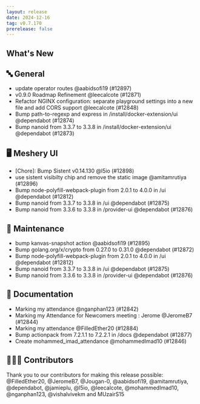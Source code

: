 ```yaml
---
layout: release
date: 2024-12-16
tag: v0.7.170
prerelease: false
---
```


## What's New
## 🔤 General
- update operator routes @aabidsofi19 (#12897)
- v0.9.0 Roadmap Refinement @leecalcote (#12871)
- Refactor NGINX configuration: separate playground settings into a new file and add CORS support @leecalcote (#12848)
- Bump path-to-regexp and express in /install/docker-extension/ui @dependabot (#12874)
- Bump nanoid from 3.3.7 to 3.3.8 in /install/docker-extension/ui @dependabot (#12873)

## 🖥 Meshery UI

- [Chore]: Bump Sistent v0.14.130 @l5io (#12898)
- use sistent visibilty chip and remove the static image  @amitamrutiya (#12896)
- Bump node-polyfill-webpack-plugin from 2.0.1 to 4.0.0 in /ui @dependabot (#12812)
- Bump nanoid from 3.3.7 to 3.3.8 in /ui @dependabot (#12875)
- Bump nanoid from 3.3.6 to 3.3.8 in /provider-ui @dependabot (#12876)

## 🧰 Maintenance

- bump kanvas-snapshot action @aabidsofi19 (#12895)
- Bump golang.org/x/crypto from 0.27.0 to 0.31.0 @dependabot (#12872)
- Bump node-polyfill-webpack-plugin from 2.0.1 to 4.0.0 in /ui @dependabot (#12812)
- Bump nanoid from 3.3.7 to 3.3.8 in /ui @dependabot (#12875)
- Bump nanoid from 3.3.6 to 3.3.8 in /provider-ui @dependabot (#12876)

## 📖 Documentation

- Marking my attendance @nganphan123 (#12842)
- Marking my Attendance for Newcomers meeting : Jerome @JeromeB7 (#12844)
- Marking my attendance @FilledEther20 (#12884)
- Bump actionpack from 7.2.1.1 to 7.2.2.1 in /docs @dependabot (#12877)
- Create mohammed_imad_attendance @mohammedImad10 (#12846)

## 👨🏽‍💻 Contributors

Thank you to our contributors for making this release possible:
@FilledEther20, @JeromeB7, @Jougan-0, @aabidsofi19, @amitamrutiya, @dependabot, @jamieplu, @l5io, @leecalcote, @mohammedImad10, @nganphan123, @vishalvivekm and MUzairS15

